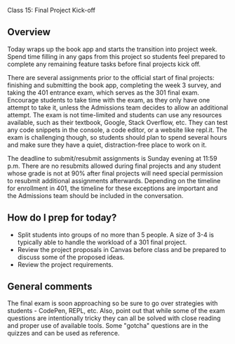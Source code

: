  Class 15: Final Project Kick-off

## Overview

Today wraps up the book app and starts the transition into project week. Spend time filling in any gaps from this project so students feel prepared to complete any remaining feature tasks before final projects kick off.

There are several assignments prior to the official start of final projects: finishing and submitting the book app, completing the week 3 survey, and taking the 401 entrance exam, which serves as the 301 final exam. Encourage students to take time with the exam, as they only have one attempt to take it, unless the Admissions team decides to allow an additional attempt. The exam is not time-limited and students can use any resources available, such as their textbook, Google, Stack Overflow, etc. They can test any code snippets in the console, a code editor, or a website like repl.it. The exam is challenging though, so students should plan to spend several hours and make sure they have a quiet, distraction-free place to work on it.

The deadline to submit/resubmit assignments is Sunday evening at 11:59 p.m. There are no resubmits allowed during final projects and any student whose grade is not at 90% after final projects will need special permission to resubmit additional assignments afterwards. Depending on the timeline for enrollment in 401, the timeline for these exceptions are important and the Admissions team should be included in the conversation.

## How do I prep for today?

- Split students into groups of no more than 5 people. A size of 3-4 is typically able to handle the workload of a 301 final project.
- Review the project proposals in Canvas before class and be prepared to discuss some of the proposed ideas.
- Review the project requirements.

## General comments

The final exam is soon approaching so be sure to go over strategies with students - CodePen, REPL, etc. Also, point out that while some of the exam questions are intentionally tricky they can all be solved with close reading and proper use of available tools. Some "gotcha" questions are in the quizzes and can be used as reference.
